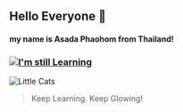 ## Hello Everyone 👋

####  my name is Asada Phaohom from Thailand!

### [![I'm still Learning](https://skillicons.dev/icons?i=js,html,css,ts,vscode,react,py,mysql,mongodb)](https://skillicons.dev)

![Little Cats](https://www.mypetsies.com/blog/app/uploads/2016/09/edfsaf.jpg)

> Keep Learning. Keep Glowing!

<!--
**watripledouble/watripledouble** is a ✨ _special_ ✨ repository because its `README.md` (this file) appears on your GitHub profile.

Here are some ideas to get you started:

- 🔭 I’m currently working on ...
- 🌱 I’m currently learning ...
- 👯 I’m looking to collaborate on ...
- 🤔 I’m looking for help with ...
- 💬 Ask me about ...
- 📫 How to reach me: ...
- 😄 Pronouns: ...
- ⚡ Fun fact: ...
-->
